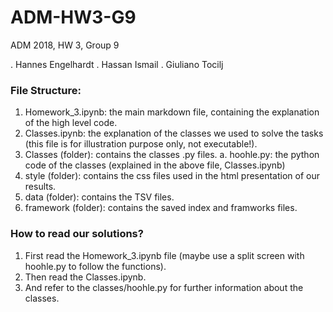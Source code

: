 # ADM-HW3-G9
ADM 2018, HW 3, Group 9

. Hannes Engelhardt
. Hassan Ismail
. Giuliano Tocilj

### File Structure:
1. Homework_3.ipynb: the main markdown file, containing the explanation of the high level code.
2. Classes.ipynb: the explanation of the classes we used to solve the tasks (this file is for illustration purpose only, not executable!).
3. Classes (folder): contains the classes .py files.
  a. hoohle.py: the python code of the classes (explained in the above file, Classes.ipynb)
4. style (folder): contains the css files used in the html presentation of our results.
5. data (folder): contains the TSV files.
6. framework (folder): contains the saved index and framworks files.

### How to read our solutions?
1. First read the Homework_3.ipynb file (maybe use a split screen with hoohle.py to follow the functions).
2. Then read the Classes.ipynb.
3. And refer to the classes/hoohle.py for further information about the classes.
